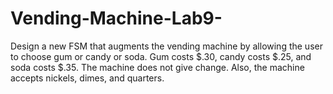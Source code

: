 # Vending-Machine-Lab9-
Design a new FSM that augments the vending machine by allowing the user to choose gum or candy or soda. Gum costs $.30, candy costs $.25, and soda costs $.35. The machine does not give change. Also, the machine accepts nickels, dimes, and quarters.
